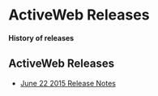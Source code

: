<div class="page-header">
   <h1>ActiveWeb Releases</h1>
   <h4>History of releases</h4>
</div>

## ActiveWeb Releases

* [June 22 2015 Release Notes](activeweb-release-notes-june22-2015)


